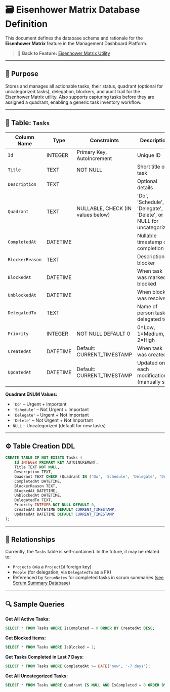 # 🗃️ Eisenhower Matrix Database Definition

This document defines the database schema and rationale for the **Eisenhower Matrix** feature in the Management Dashboard Platform.

> 🔗 **Back to Feature:** [Eisenhower Matrix Utility](feature-eisenhower-matrix.md)

---

## 📄 Purpose

Stores and manages all actionable tasks, their status, quadrant (optional for uncategorized tasks), delegation, blockers, and audit trail for the Eisenhower Matrix utility. Also supports capturing tasks before they are assigned a quadrant, enabling a generic task inventory workflow.

---

## 🧱 Table: `Tasks`

| Column Name     | Type     | Constraints                       | Description                                 |
| --------------- | -------- | --------------------------------- | ------------------------------------------- |
| `Id`            | INTEGER  | Primary Key, AutoIncrement        | Unique ID                                   |
| `Title`         | TEXT     | NOT NULL                          | Short title of task                         |
| `Description`   | TEXT     |                                   | Optional details                            |
| `Quadrant`      | TEXT     | NULLABLE, CHECK (IN values below) | 'Do', 'Schedule', 'Delegate', 'Delete', or NULL for uncategorized |
| `CompletedAt`   | DATETIME |                                   | Nullable timestamp of completion            |
| `BlockerReason` | TEXT     |                                   | Description of blocker                      |
| `BlockedAt`     | DATETIME |                                   | When task was marked blocked                |
| `UnblockedAt`   | DATETIME |                                   | When blocker was resolved                   |
| `DelegatedTo`   | TEXT     |                                   | Name of person task is delegated to         |
| `Priority`      | INTEGER  | NOT NULL DEFAULT 0                | 0=Low, 1=Medium, 2=High                     |
| `CreatedAt`     | DATETIME | Default: CURRENT_TIMESTAMP        | When task was created                       |
| `UpdatedAt`     | DATETIME | Default: CURRENT_TIMESTAMP        | Updated on each modification (manually set) |

**Quadrant ENUM Values:**

* `'Do'` – Urgent + Important
* `'Schedule'` – Not Urgent + Important
* `'Delegate'` – Urgent + Not Important
* `'Delete'` – Not Urgent + Not Important
* `NULL` – Uncategorized (default for new tasks)

---

## ⚙️ Table Creation DDL

```sql
CREATE TABLE IF NOT EXISTS Tasks (
    Id INTEGER PRIMARY KEY AUTOINCREMENT,
    Title TEXT NOT NULL,
    Description TEXT,
    Quadrant TEXT CHECK (Quadrant IN ('Do', 'Schedule', 'Delegate', 'Delete') OR Quadrant IS NULL),
    CompletedAt DATETIME,
    BlockerReason TEXT,
    BlockedAt DATETIME,
    UnblockedAt DATETIME,
    DelegatedTo TEXT,
    Priority INTEGER NOT NULL DEFAULT 0,
    CreatedAt DATETIME DEFAULT CURRENT_TIMESTAMP,
    UpdatedAt DATETIME DEFAULT CURRENT_TIMESTAMP
);
```

---

## 🔁 Relationships

Currently, the `Tasks` table is self-contained. In the future, it may be related to:
- `Projects` (via a `ProjectId` foreign key)
- `People` (for delegation, via `DelegatedTo` as a FK)
- Referenced by `ScrumNotes` for completed tasks in scrum summaries ([see Scrum Summary Database](feature-scrum-summary-database.md))

---

## 🔍 Sample Queries

**Get All Active Tasks:**

```sql
SELECT * FROM Tasks WHERE IsCompleted = 0 ORDER BY CreatedAt DESC;
```

**Get Blocked Items:**

```sql
SELECT * FROM Tasks WHERE IsBlocked = 1;
```

**Get Tasks Completed in Last 7 Days:**

```sql
SELECT * FROM Tasks WHERE CompletedAt >= DATE('now', '-7 days');
```

**Get All Uncategorized Tasks:**

```sql
SELECT * FROM Tasks WHERE Quadrant IS NULL AND IsCompleted = 0 ORDER BY CreatedAt DESC;
```
